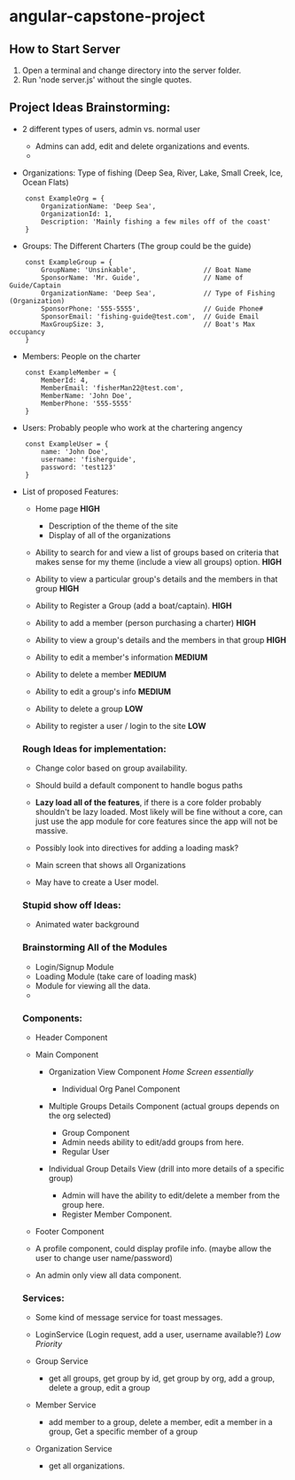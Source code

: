 # angular-capstone-project

## How to Start Server

1. Open a terminal and change directory into the server folder.
2. Run 'node server.js' without the single quotes.

## Project Ideas Brainstorming:

- 2 different types of users, admin vs. normal user
  - Admins can add, edit and delete organizations and events.
  - 

- Organizations: Type of fishing (Deep Sea, River, Lake, Small Creek, Ice, Ocean Flats)
``` TS
    const ExampleOrg = {
        OrganizationName: 'Deep Sea',
        OrganizationId: 1,
        Description: 'Mainly fishing a few miles off of the coast'
    }
```
- Groups: The Different Charters (The group could be the guide)
``` TS
    const ExampleGroup = {
        GroupName: 'Unsinkable',                 // Boat Name
        SponsorName: 'Mr. Guide',                // Name of Guide/Captain
        OrganizationName: 'Deep Sea',            // Type of Fishing (Organization)
        SponsorPhone: '555-5555',                // Guide Phone#
        SponsorEmail: 'fishing-guide@test.com',  // Guide Email
        MaxGroupSize: 3,                         // Boat's Max occupancy
    }
```
- Members: People on the charter

``` TS
    const ExampleMember = {
        MemberId: 4,
        MemberEmail: 'fisherMan22@test.com',
        MemberName: 'John Doe',
        MemberPhone: '555-5555'
    }
```

- Users: Probably people who work at the chartering angency

``` TS
    const ExampleUser = {
        name: 'John Doe',
        username: 'fisherguide',
        password: 'test123'
    }
```

- List of proposed Features:
  - Home page **HIGH**
    - Description of the theme of the site
    - Display of all of the organizations

  - Ability to search for and view a list of groups based on criteria that makes sense for my theme (include a view all groups) option. **HIGH**

  - Ability to view a particular group's details and the members in that group **HIGH**

  - Ability to Register a Group (add a boat/captain). **HIGH**

  - Ability to add a member (person purchasing a charter) **HIGH**

  - Ability to view a group's details and the members in that group **HIGH**

  - Ability to edit a member's information **MEDIUM**

  - Ability to delete a member **MEDIUM**

  - Ability to edit a group's info **MEDIUM**

  - Ability to delete a group **LOW**

  - Ability to register a user / login to the site **LOW**

  ### Rough Ideas for implementation:
  - Change color based on group availability.
  - Should build a default component to handle bogus paths
  - **Lazy load all of the features**, if there is a core folder probably shouldn't be lazy loaded. Most likely will be fine without a core, can just use the app module for core features since the app will not be massive.
  - Possibly look into directives for adding a loading mask?

  - Main screen that shows all Organizations

  - May have to create a User model.

  ### Stupid show off Ideas:

  - Animated water background

  ### Brainstorming All of the Modules
  - Login/Signup Module
  - Loading Module (take care of loading mask)
  - Module for viewing all the data.
  - 

  ### Components:

  - Header Component
  - Main Component
    - Organization View Component *Home Screen essentially*
      - Individual Org Panel Component
    - Multiple Groups Details Component (actual groups depends on the org selected)
      - Group Component
      - Admin needs ability to edit/add groups from here.
      - Regular User


    - Individual Group Details View (drill into more details of a specific group)
      - Admin will have the ability to edit/delete a member from the group here.
      - Register Member Component.
  - Footer Component


  - A profile component, could display profile info. (maybe allow the user to change user name/password)

  - An admin only view all data component.
  

  ### Services:

  - Some kind of message service for toast messages.

  - LoginService (Login request, add a user, username available?) *Low Priority*

  - Group Service
    - get all groups, get group by id, get group by org, add a group, delete a group, edit a group

  - Member Service
    - add member to a group, delete a member, edit a member in a group, Get a specific member of a group

  - Organization Service
    - get all organizations.
